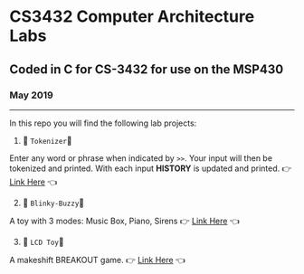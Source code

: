 # CS3432 Computer Architecture Labs
## Coded in C for CS-3432 for use on the MSP430
### May 2019
***
In this repo you will find the following lab projects:
1. :diamond_shape_with_a_dot_inside: ``` Tokenizer ```:diamond_shape_with_a_dot_inside:

 Enter any word or phrase when indicated by ``` >> ```. Your input will then be tokenized and printed. With each input **HISTORY** is updated and printed.
:point_right: [Link Here](https://github.com/Imanisima/CS3432-ComputerArchitecture/tree/master/Tokenizer) :point_left:

2. :large_orange_diamond: ``` Blinky-Buzzy ```:large_orange_diamond:

 A toy with 3 modes: Music Box, Piano, Sirens
:point_right: [Link Here](https://github.com/Imanisima/CS3432-ComputerArchitecture/tree/master/Blinky-Buzzy-Toy) :point_left:

3. :large_blue_circle: ``` LCD Toy ```:large_blue_circle:

 A makeshift BREAKOUT game.
:point_right: [Link Here](https://github.com/Imanisima/CS3432-ComputerArchitecture/tree/master/LCD-Toy) :point_left: